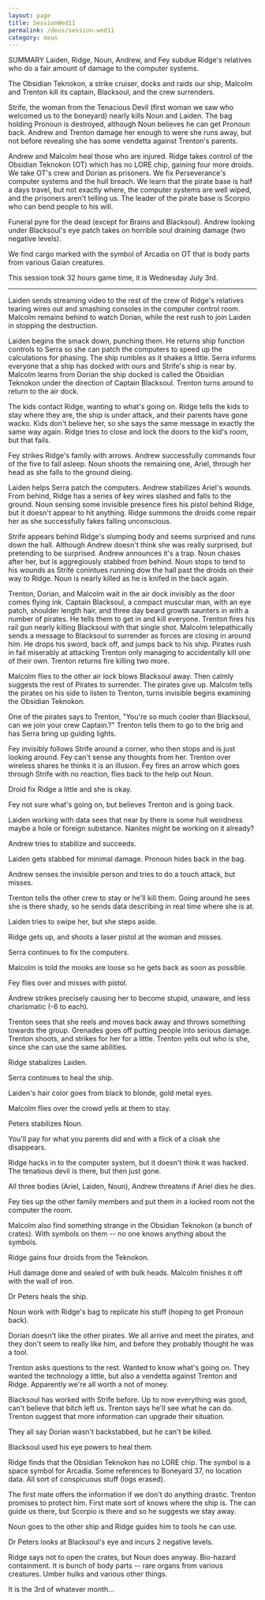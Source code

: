 ```yaml
---
layout: page
title: SessionWed11
permalink: /deus/session-wed11
category: deus
---
```

SUMMARY
Laiden, Ridge, Noun, Andrew, and Fey subdue Ridge's relatives who do a fair amount of damage to the computer systems.

The Obsidian Teknokon, a strike cruiser, docks and raids our ship, Malcolm and Trenton kill its captain, Blacksoul, and the crew surrenders.

Strife, the woman from the Tenacious Devil (first woman we saw who welcomed us to the boneyard) nearly kills Noun and Laiden.  The bag holding Pronoun is destroyed, although Noun believes he can get Pronoun back.  Andrew and Trenton damage her enough to were she runs away, but not before revealing she has some vendetta against Trenton's parents.

Andrew and Malcolm heal those who are injured.  Ridge takes control of the Obsidian Teknokon (OT) which has no LORE chip, gaining four more droids.  We take OT's crew and Dorian as prisoners.  We fix Perseverance's computer systems and the hull breach.  We learn that the pirate base is half a days travel, but not exactly where, the computer systems are well wiped, and the prisoners aren't telling us.  The leader of the pirate base is Scorpio who can bend people to his will.

Funeral pyre for the dead (except for Brains and Blacksoul).  Andrew looking under Blacksoul's eye patch takes on horrible soul draining damage (two negative levels).

We find cargo marked with the symbol of Arcadia on OT that is body parts from various Gaian creatures.

This session took 32 hours game time, it is Wednesday July 3rd.

----------------
Laiden sends streaming video to the rest of the crew of Ridge's relatives tearing wires out and smashing consoles in the computer control room.  Malcolm remains behind to watch Dorian, while the rest rush to join Laiden in stopping the destruction.

Laiden begins the smack down, punching them.  He returns ship function controls to Serra so she can patch the computers to speed up the calculations for phasing.  The ship rumbles as it shakes a little.  Serra informs everyone that a ship has docked with ours and Strife's ship is near by.  Malcolm learns from Dorian the ship docked is called the Obsidian Teknokon under the direction of Captain Blacksoul.  Trenton turns around to return to the air dock.

The kids contact Ridge, wanting to what's going on.  Ridge tells the kids to stay where they are, the ship is under attack, and their parents have gone wacko.  Kids don't believe her, so she says the same message in exactly the same way again.  Ridge tries to close and lock the doors to the kid's room, but that fails.

Fey strikes Ridge's family with arrows.  Andrew successfully commands four of the five to fall asleep.  Noun shoots the remaining one, Ariel, through her head as she falls to the ground dieing.

Laiden helps Serra patch the computers.  Andrew stabilizes Ariel's wounds.  From behind, Ridge has a series of key wires slashed and falls to the ground.  Noun sensing some invisible presence fires his pistol behind Ridge, but it doesn't appear to hit anything.  Ridge summons the droids come repair her as she successfully fakes falling unconscious.

Strife appears behind Ridge's slumping body and seems surprised and runs down the hall.  Although Andrew doesn't think she was really surprised, but pretending to be surprised.  Andrew announces it's a trap.  Noun chases after her, but is aggregiously stabbed from behind.  Noun stops to tend to his wounds as Strife conintues running dow the hall past the droids on their way to Ridge.  Noun is nearly killed as he is knifed in the back again.




Trenton, Dorian, and Malcolm wait in the air dock invisibly as the door comes flying ink.  Captain Blacksoul, a compact muscular man, with an eye patch, shoulder length hair, and three day beard growth saunters in with a number of pirates. He tells them to get in and kill everyone.  Trenton fires his rail gun nearly killing Blacksoul with that single shot.  Malcolm telepathically sends a message to Blacksoul to surrender as forces are closing in around him.  He drops his sword, back off, and jumps back to his ship.  Pirates rush in fail miserably at attacking Trenton only managing to accidentally kill one of their own.  Trenton returns fire killing two more.

Malcolm flies to the other air lock blows Blacksoul away.  Then calmly suggests the rest of Pirates to surrender.  The pirates give up.  Malcolm tells the pirates on his side to listen to Trenton, turns invisible begins examining the Obsidian Teknokon.

One of the pirates says to Trenton, &quot;You're so much cooler than Blacksoul, can we join your crew Captain.?&quot;  Trenton tells them to go to the brig and has Serra bring up guiding lights.

Fey invisibly follows Strife around a corner, who then stops and is just looking around.  Fey can't sense any thoughts from her.  Trenton over wireless shares he thinks it is an illusion.  Fey fires an arrow which goes through Strife with no reaction, flies back to the help out Noun.



Droid fix Ridge a little and she is okay.

Fey not sure what's going on, but believes Trenton and is going back.

Laiden working with data sees that near by there is some hull weirdness maybe a hole or foreign substance.  Nanites might be working on it already?



Andrew tries to stabilize and succeeds.

Laiden gets stabbed for minimal damage.  Pronoun hides back in the bag.

Andrew senses the invisible person and tries to do a touch attack, but misses.

Trenton tells the other crew to stay or he'll kill them.  Going around he sees she is there shady, so he sends data describing in real time where she is at.

Laiden tries to swipe her, but she steps aside.

Ridge gets up, and shoots a laser pistol at the woman and misses.

Serra continues to fix the computers.

Malcolm is told the mooks are loose so he gets back as soon as possible.

Fey flies over and misses with pistol.

Andrew strikes precisely causing her to become stupid, unaware, and less charismatic (-6 to each).

Trenton sees that she reels and moves back away and throws something towards the group.  Grenades goes off putting people into serious damage.  Trenton shoots, and strikes for her for a little.  Trenton yells out who is she, since she can use the same abilities.

Ridge stabalizes Laiden.

Serra continues to heal the ship.

Laiden's hair color goes from black to blonde, gold metal eyes.

Malcolm flies over the crowd yells at them to stay.

Peters stabilizes Noun.

You'll pay for what you parents did and with a flick of a cloak she disappears.

Ridge hacks in to the computer system, but it doesn't think it was hacked.  The tenatious devil is there, but then just gone.

All three bodies (Ariel, Laiden, Noun), Andrew threatens if Ariel dies he dies.

Fey ties up the other family members and put them in a locked room not the computer the room.

Malcolm also find something  strange in the Obsidian Teknokon (a bunch of crates). With symbols on them -- no one knows anything about the symbols.

Ridge gains four droids from the Teknokon.

Hull damage done and sealed of with bulk heads.   Malcolm finishes it off with the wall of iron.

Dr Peters heals the ship.

Noun work with Ridge's bag to replicate his stuff (hoping to get Pronoun back).

Dorian doesn't like the other pirates.  We all arrive and meet the pirates, and they don't seem to really like him, and before they probably thought he was a tool.

Trenton asks questions to the rest.  Wanted to know what's going on.  They wanted the technology a little, but also a vendetta against Trenton and Ridge.  Apparently we're all worth a not of money.

Blacksoul has worked with Strife before.  Up to now everything was good, can't believe that bitch left us.  Trenton says he'll see what he can do.  Trenton suggest that more information can upgrade their situation.

They all say Dorian wasn't backstabbed, but he can't be killed.

Blacksoul used his eye powers to heal them.

Ridge finds that the Obsidian Teknokon has no LORE chip.  The symbol is a space symbol for Arcadia.    Some references to Boneyard 37, no location data.  All sort of conspicuous stuff (logs erased).

The first mate offers the information if we don't do anything drastic.  Trenton promises to protect him.  First mate sort of knows where the ship is.  The can guide us there, but Scorpio is there and so he suggests we stay away.

Noun goes to the other ship and Ridge guides him to tools he can use.

Dr Peters looks at Blacksoul's eye and incurs 2 negative levels.

Ridge says not to open the crates, but Noun does anyway.  Bio-hazard containment.  It is bunch of body parts -- rare organs from various creatures.  Umber hulks and various other things.

It is the 3rd of whatever month...
